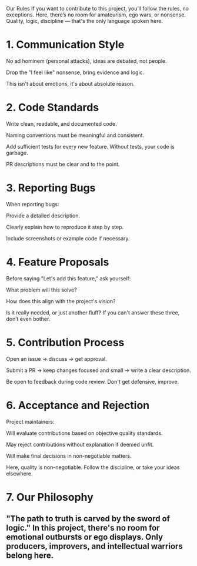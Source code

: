 Our Rules
If you want to contribute to this project, you’ll follow the rules, no exceptions.
Here, there’s no room for amateurism, ego wars, or nonsense.
Quality, logic, discipline — that's the only language spoken here.

# 1. Communication Style
No ad hominem (personal attacks), ideas are debated, not people.

Drop the "I feel like" nonsense, bring evidence and logic.

This isn't about emotions, it's about absolute reason.

# 2. Code Standards
Write clean, readable, and documented code.

Naming conventions must be meaningful and consistent.

Add sufficient tests for every new feature. Without tests, your code is garbage.

PR descriptions must be clear and to the point.

# 3. Reporting Bugs
When reporting bugs:

Provide a detailed description.

Clearly explain how to reproduce it step by step.

Include screenshots or example code if necessary.

# 4. Feature Proposals
Before saying "Let's add this feature," ask yourself:

What problem will this solve?

How does this align with the project's vision?

Is it really needed, or just another fluff?
If you can't answer these three, don’t even bother.

# 5. Contribution Process
Open an issue → discuss → get approval.

Submit a PR → keep changes focused and small → write a clear description.

Be open to feedback during code review. Don't get defensive, improve.

# 6. Acceptance and Rejection
Project maintainers:

Will evaluate contributions based on objective quality standards.

May reject contributions without explanation if deemed unfit.

Will make final decisions in non-negotiable matters.

Here, quality is non-negotiable.
Follow the discipline, or take your ideas elsewhere.

# 7. Our Philosophy
"The path to truth is carved by the sword of logic."
In this project, there's no room for emotional outbursts or ego displays.
Only producers, improvers, and intellectual warriors belong here.
------------------------------------------------------------------------------------------------------------------------------------------------------------------------------------------------------------

